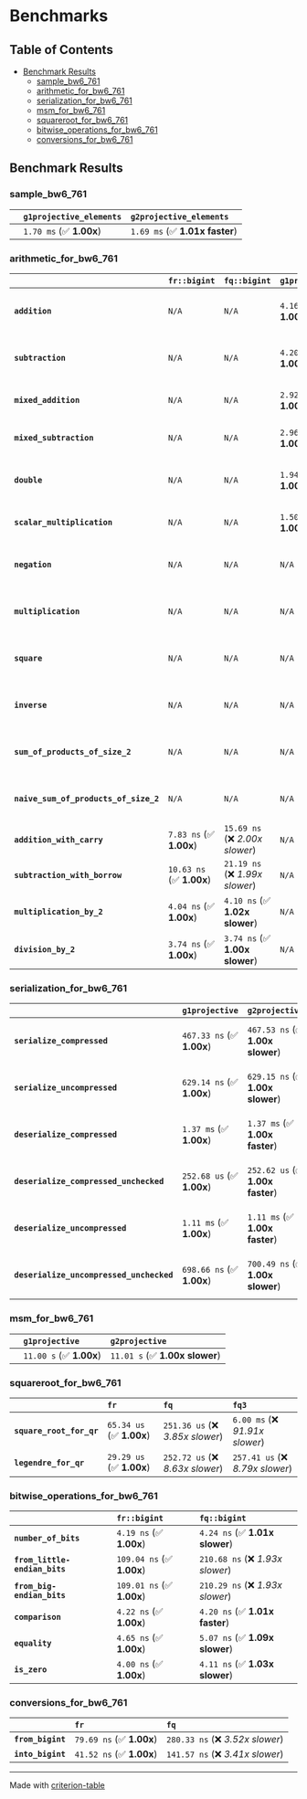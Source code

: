 # Benchmarks

## Table of Contents

- [Benchmark Results](#benchmark-results)
    - [sample_bw6_761](#sample_bw6_761)
    - [arithmetic_for_bw6_761](#arithmetic_for_bw6_761)
    - [serialization_for_bw6_761](#serialization_for_bw6_761)
    - [msm_for_bw6_761](#msm_for_bw6_761)
    - [squareroot_for_bw6_761](#squareroot_for_bw6_761)
    - [bitwise_operations_for_bw6_761](#bitwise_operations_for_bw6_761)
    - [conversions_for_bw6_761](#conversions_for_bw6_761)

## Benchmark Results

### sample_bw6_761

|        | `g1projective_elements`          | `g2projective_elements`           |
|:-------|:---------------------------------|:--------------------------------- |
|        | `1.70 ms` (✅ **1.00x**)          | `1.69 ms` (✅ **1.01x faster**)    |

### arithmetic_for_bw6_761

|                                       | `fr::bigint`             | `fq::bigint`                    | `g1projective`          | `g2projective`                 | `fq3`                            | `fq6`                             | `fq`                              | `fr`                               |
|:--------------------------------------|:-------------------------|:--------------------------------|:------------------------|:-------------------------------|:---------------------------------|:----------------------------------|:----------------------------------|:---------------------------------- |
| **`addition`**                        | `N/A`                    | `N/A`                           | `4.16 us` (✅ **1.00x**) | `4.15 us` (✅ **1.00x faster**) | `90.27 ns` (🚀 **46.05x faster**) | `183.47 ns` (🚀 **22.66x faster**) | `30.01 ns` (🚀 **138.52x faster**) | `19.45 ns` (🚀 **213.70x faster**)  |
| **`subtraction`**                     | `N/A`                    | `N/A`                           | `4.20 us` (✅ **1.00x**) | `4.20 us` (✅ **1.00x faster**) | `85.10 ns` (🚀 **49.35x faster**) | `168.64 ns` (🚀 **24.90x faster**) | `28.25 ns` (🚀 **148.68x faster**) | `15.10 ns` (🚀 **278.18x faster**)  |
| **`mixed_addition`**                  | `N/A`                    | `N/A`                           | `2.92 us` (✅ **1.00x**) | `2.92 us` (✅ **1.00x slower**) | `N/A`                            | `N/A`                             | `N/A`                             | `N/A`                              |
| **`mixed_subtraction`**               | `N/A`                    | `N/A`                           | `2.96 us` (✅ **1.00x**) | `2.97 us` (✅ **1.00x slower**) | `N/A`                            | `N/A`                             | `N/A`                             | `N/A`                              |
| **`double`**                          | `N/A`                    | `N/A`                           | `1.94 us` (✅ **1.00x**) | `1.94 us` (✅ **1.00x faster**) | `70.93 ns` (🚀 **27.38x faster**) | `144.04 ns` (🚀 **13.48x faster**) | `22.08 ns` (🚀 **87.94x faster**)  | `7.48 ns` (🚀 **259.64x faster**)   |
| **`scalar_multiplication`**           | `N/A`                    | `N/A`                           | `1.50 ms` (✅ **1.00x**) | `1.50 ms` (✅ **1.00x faster**) | `N/A`                            | `N/A`                             | `N/A`                             | `N/A`                              |
| **`negation`**                        | `N/A`                    | `N/A`                           | `N/A`                   | `N/A`                          | `68.59 ns` (❌ *4.09x slower*)    | `123.29 ns` (❌ *7.36x slower*)    | `23.98 ns` (❌ *1.43x slower*)     | `16.76 ns` (✅ **1.00x**)           |
| **`multiplication`**                  | `N/A`                    | `N/A`                           | `N/A`                   | `N/A`                          | `2.17 us` (❌ *31.22x slower*)    | `6.91 us` (❌ *99.59x slower*)     | `270.38 ns` (❌ *3.90x slower*)    | `69.37 ns` (✅ **1.00x**)           |
| **`square`**                          | `N/A`                    | `N/A`                           | `N/A`                   | `N/A`                          | `1.56 us` (❌ *26.49x slower*)    | `4.85 us` (❌ *82.19x slower*)     | `215.83 ns` (❌ *3.65x slower*)    | `59.06 ns` (✅ **1.00x**)           |
| **`inverse`**                         | `N/A`                    | `N/A`                           | `N/A`                   | `N/A`                          | `50.54 us` (❌ *3.69x slower*)    | `58.28 us` (❌ *4.26x slower*)     | `46.96 us` (❌ *3.43x slower*)     | `13.70 us` (✅ **1.00x**)           |
| **`sum_of_products_of_size_2`**       | `N/A`                    | `N/A`                           | `N/A`                   | `N/A`                          | `4.47 us` (❌ *42.13x slower*)    | `14.08 us` (❌ *132.81x slower*)   | `400.83 ns` (❌ *3.78x slower*)    | `105.98 ns` (✅ **1.00x**)          |
| **`naive_sum_of_products_of_size_2`** | `N/A`                    | `N/A`                           | `N/A`                   | `N/A`                          | `4.40 us` (❌ *28.09x slower*)    | `13.97 us` (❌ *89.08x slower*)    | `568.71 ns` (❌ *3.63x slower*)    | `156.78 ns` (✅ **1.00x**)          |
| **`addition_with_carry`**             | `7.83 ns` (✅ **1.00x**)  | `15.69 ns` (❌ *2.00x slower*)   | `N/A`                   | `N/A`                          | `N/A`                            | `N/A`                             | `N/A`                             | `N/A`                              |
| **`subtraction_with_borrow`**         | `10.63 ns` (✅ **1.00x**) | `21.19 ns` (❌ *1.99x slower*)   | `N/A`                   | `N/A`                          | `N/A`                            | `N/A`                             | `N/A`                             | `N/A`                              |
| **`multiplication_by_2`**             | `4.04 ns` (✅ **1.00x**)  | `4.10 ns` (✅ **1.02x slower**)  | `N/A`                   | `N/A`                          | `N/A`                            | `N/A`                             | `N/A`                             | `N/A`                              |
| **`division_by_2`**                   | `3.74 ns` (✅ **1.00x**)  | `3.74 ns` (✅ **1.00x slower**)  | `N/A`                   | `N/A`                          | `N/A`                            | `N/A`                             | `N/A`                             | `N/A`                              |

### serialization_for_bw6_761

|                                          | `g1projective`            | `g2projective`                   | `fr`                                | `fq`                                | `fq3`                               | `fq6`                             |
|:-----------------------------------------|:--------------------------|:---------------------------------|:------------------------------------|:------------------------------------|:------------------------------------|:--------------------------------- |
| **`serialize_compressed`**               | `467.33 ns` (✅ **1.00x**) | `467.53 ns` (✅ **1.00x slower**) | `50.31 ns` (🚀 **9.29x faster**)     | `156.52 ns` (🚀 **2.99x faster**)    | `465.56 ns` (✅ **1.00x faster**)    | `984.58 ns` (❌ *2.11x slower*)    |
| **`serialize_uncompressed`**             | `629.14 ns` (✅ **1.00x**) | `629.15 ns` (✅ **1.00x slower**) | `50.69 ns` (🚀 **12.41x faster**)    | `156.88 ns` (🚀 **4.01x faster**)    | `465.48 ns` (✅ **1.35x faster**)    | `984.70 ns` (❌ *1.57x slower*)    |
| **`deserialize_compressed`**             | `1.37 ms` (✅ **1.00x**)   | `1.37 ms` (✅ **1.00x faster**)   | `93.99 ns` (🚀 **14549.13x faster**) | `303.49 ns` (🚀 **4505.65x faster**) | `946.45 ns` (🚀 **1444.78x faster**) | `1.90 us` (🚀 **719.04x faster**)  |
| **`deserialize_compressed_unchecked`**   | `252.68 us` (✅ **1.00x**) | `252.62 us` (✅ **1.00x faster**) | `93.97 ns` (🚀 **2689.03x faster**)  | `303.52 ns` (🚀 **832.52x faster**)  | `942.22 ns` (🚀 **268.18x faster**)  | `1.90 us` (🚀 **132.77x faster**)  |
| **`deserialize_uncompressed`**           | `1.11 ms` (✅ **1.00x**)   | `1.11 ms` (✅ **1.00x faster**)   | `93.93 ns` (🚀 **11859.72x faster**) | `305.34 ns` (🚀 **3648.26x faster**) | `942.24 ns` (🚀 **1182.23x faster**) | `1.90 us` (🚀 **585.92x faster**)  |
| **`deserialize_uncompressed_unchecked`** | `698.66 ns` (✅ **1.00x**) | `700.49 ns` (✅ **1.00x slower**) | `94.73 ns` (🚀 **7.38x faster**)     | `303.86 ns` (🚀 **2.30x faster**)    | `942.06 ns` (❌ *1.35x slower*)      | `1.90 us` (❌ *2.72x slower*)      |

### msm_for_bw6_761

|        | `g1projective`          | `g2projective`                  |
|:-------|:------------------------|:------------------------------- |
|        | `11.00 s` (✅ **1.00x**) | `11.01 s` (✅ **1.00x slower**)  |

### squareroot_for_bw6_761

|                          | `fr`                     | `fq`                             | `fq3`                             |
|:-------------------------|:-------------------------|:---------------------------------|:--------------------------------- |
| **`square_root_for_qr`** | `65.34 us` (✅ **1.00x**) | `251.36 us` (❌ *3.85x slower*)   | `6.00 ms` (❌ *91.91x slower*)     |
| **`legendre_for_qr`**    | `29.29 us` (✅ **1.00x**) | `252.72 us` (❌ *8.63x slower*)   | `257.41 us` (❌ *8.79x slower*)    |

### bitwise_operations_for_bw6_761

|                               | `fr::bigint`              | `fq::bigint`                      |
|:------------------------------|:--------------------------|:--------------------------------- |
| **`number_of_bits`**          | `4.19 ns` (✅ **1.00x**)   | `4.24 ns` (✅ **1.01x slower**)    |
| **`from_little-endian_bits`** | `109.04 ns` (✅ **1.00x**) | `210.68 ns` (❌ *1.93x slower*)    |
| **`from_big-endian_bits`**    | `109.01 ns` (✅ **1.00x**) | `210.29 ns` (❌ *1.93x slower*)    |
| **`comparison`**              | `4.22 ns` (✅ **1.00x**)   | `4.20 ns` (✅ **1.01x faster**)    |
| **`equality`**                | `4.65 ns` (✅ **1.00x**)   | `5.07 ns` (✅ **1.09x slower**)    |
| **`is_zero`**                 | `4.00 ns` (✅ **1.00x**)   | `4.11 ns` (✅ **1.03x slower**)    |

### conversions_for_bw6_761

|                   | `fr`                     | `fq`                              |
|:------------------|:-------------------------|:--------------------------------- |
| **`from_bigint`** | `79.69 ns` (✅ **1.00x**) | `280.33 ns` (❌ *3.52x slower*)    |
| **`into_bigint`** | `41.52 ns` (✅ **1.00x**) | `141.57 ns` (❌ *3.41x slower*)    |

---
Made with [criterion-table](https://github.com/nu11ptr/criterion-table)


